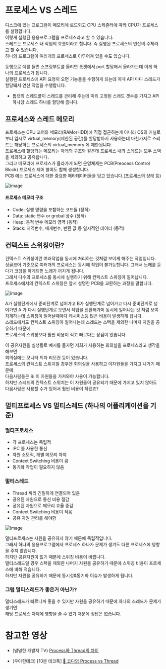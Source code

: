 # 프로세스 VS 스레드
디스크에 있는 프로그램이 메모리에 로드되고 CPU 스케줄러에 따라 CPU가 프로세스를 실행합니다.  
이렇게 실행된 응용프로그램을 프로세스라고 할 수 있습니다.  
스레드는 프로세스 내 작업의 흐름이라고 합니다. 즉 실행된 프로세스의 연산의 주체라고 할 수 있습니다.  
하나의 프로그램이 여러개의 프로세스로 이루어져 있을 수도 있습니다.

동행으로 예를 들면 스프링부트를 올리면 톰캣에서 port 할당해서 올라가는데 이게 하나의 프로세스가 됩니다.  
실행된 프로세스에 API 요청이 오면 기능들을 수행하게 되는데 이때 API 마다 스레드가 할당돼서 연산 작업을 수행합니다.  
* 톰캣의 스레드풀이 스레드를 관리해 주는데 미리 고정된 스레드 갯수를 가지고 API 하나당 스레드 하나를 할당해 줍니다.

## 프로세스와 스레드 메모리
프로세스는 CPU 코어와 메모리(RAMorHDD)에 직접 접근하는게 아니라 OS의 커널로부터 임시로 virtual_memory(제한된 공간)를 할당받아서 사용하는데 마찬가지로 스레드는 해당하는 프로세스의 virtual_memory 에 제한됩니다.  
프로세스에 할당되는 메모리는 아래의 구조와 같은데 프로세스 내의 스레드는 모두 스택을 제외하고 공유합니다.  
그리고 메모리에 프로세스가 올라가게 되면 운영체제는 PCB(Preocess Control Block) 프로세스 제어 블록도 함께 생성합니다.  
PCB 에는 프로세스에 대한 중요한 메타데이터들을 담고 있습니다.(프로세스의 상태 등)  

![image](https://github.com/ABOUT-Study/WIL/assets/68458092/45cb02f7-9443-4417-ab0d-fe4d49ace137)

#### 프로세스 메모리 구조
- Code: 실행 명령을 포함하는 코드들 (정적)
- Data: static 변수 or grobal 상수 (정적)
- Heap: 동적 변수 메모리 영역 (동적)
- Stack: 지역변수, 매개변수, 반환 값 등 일시적인 데이터 (동적)

## 컨텍스트 스위칭이란?
컨텍스트 스위칭이란 여러작업을 동시에 처리하는 것처럼 보이게 해주는 작업입니다.  
싱글코어 기준으로 여러개의 프로세스는 동시에 작업이 불가능합니다. 그래서 노래를 듣다가 코딩을 하게되면 노래가 꺼지게 됩니다.  
그래서 다수의 프로세스를 동시에 실행하기 위해 컨텍스트 스위칭이 일어납니다.  
프로세스에서의 컨텍스트 스위칭은 앞서 설명한 PCB를 교환하는 과정을 말합니다.  

![image](https://github.com/ABOUT-Study/WIL/assets/68458092/9ed8a3a8-f6e9-405b-9723-4ce82dc4335c)

A가 실행단계에서 준비단계로 넘어가고 B가 실행단계로 넘어가고 다시 준비단계로 넘어가면 A 가 다시 실행단계로 오면서 작업을 전환해가며 동시에 일어나는 것 처럼 보여지게하는데 스위칭이 일어날때마다 캐시미스등 많은 비용이 발생하게 됩니다.  
스레드에서도 컨텍스트 스위칭이 일어나는데 스레드는 스택을 제외한 나머지 자원을 공유하기 때문에  
프로세스의 스위칭보다 훨씬 비용이 적고 빠르다는 장점이 있습니다.

이 공유자원을 실생활로 예시를 들자면 저희가 사용하는 회의실을 프로세스라고 생각을 해보면  
회의실에는 모니터 의자 리모컨 등이 있습니다.  
프로세스의 컨텍스트 스위치일 경우엔 회의실을 사용하고 이자원들을 가지고 나가기 때문에  
다음사람들은 또 이 자원들을 가져와야 사용이 가능합니다.  
하지만 스레드의 컨텍스트 스위치는 이 자원들이 공유되기 때문에 가지고 있지 않아도  
다음사람은 사용할 수가 있어서 훨씬 비용이 적겠죠?

## 멀티프로세스 VS 멀티스레드 (하나의 어플리케이션을 기준)
### 멀티프로세스
- 각 프로세스는 독립적
- IPC 를 사용한 통신
- 자원 소모적, 개별 메모리 차지
- Context Switching 비용이 큼
- 동기화 작업이 필요하지 않음
### 멅티스레드
- Thread 끼리 긴밀하게 연결되어 있음
- 공유된 자원으로 통신 비용 절감
- 공유된 자원으로 메모리 효율 증감
- Context Switching 비용이 적음
- 공유 자원 관리를 해야함

![image](https://github.com/ABOUT-Study/WIL/assets/68458092/793f5101-6d0f-4f41-8161-1deba812f3ad)

멀티프로세스는 자원을 공유하지 않기 때문에 독립적입니다.  
그래서 하나의 응용프로그램에서 프로세스 하나가 문제가 생겨도 다른 프로세스에 영향을 주지 않습니다.  
하지만 공유자원이 없기 때문에 스위칭 비용이 비쌉니다.  
멀티스레드일 경우 스택을 제외한 나머지 자원을 공유하기 때문에 스위칭 비용이 프로세스에 비해 적습니다.  
하지만 자원을 공유하기 때문에 동시성&동기화 이슈가 발생하게 됩니다.  

### 그럼 멀티스레드가 좋은거 아닌가?
멀티스레드가 빠르니까 좋을 수 있지만 자원을 공유하기 때문에 하나의 스레드가 문제가 생기면  
해당 프로세스 자체에 영향을 줄 수 있기 때문에 정답은 없습니다.  

# 참고한 영상
- (널널한 개발자 TV) [Process와 Thread의 차이](https://www.youtube.com/watch?v=x-Lp-h_pf9Q)

- (우아한테크) [10분 테코톡] [🌷 코다의 Process vs Thread](https://www.youtube.com/watch?v=1grtWKqTn50&t=471s)
